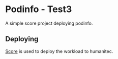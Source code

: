 # Podinfo - Test3

A simple score project deploying podinfo.

## Deploying

[Score](https://score.dev/) is used to deploy the workload to humanitec.
